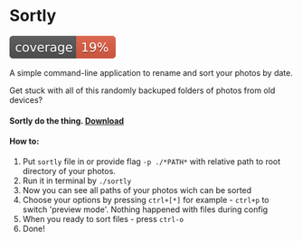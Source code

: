 # Sortly
![Coverage](https://raw.githubusercontent.com/JohnCuba/sortly/main/coverage_badge.svg?sanitize=true)

A simple command-line application to rename and sort your photos by date.

Get stuck with all of this randomly backuped folders of photos from old devices?
#### Sortly do the thing. [Download](https://github.com/JohnCuba/sortly/releases)

#### How to:
  1) Put `sortly` file in or provide flag `-p ./*PATH*` with relative path to root directory of your photos.
  1) Run it in terminal by `./sortly`
  1) Now you can see all paths of your photos wich can be sorted
  1) Choose your options by pressing `ctrl+[*]` for example - `ctrl+p` to switch 'preview mode'. Nothing happened with files during config
  1) When you ready to sort files - press `ctrl-o`
  1) Done!
